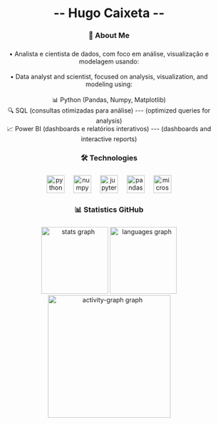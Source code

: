 <h1 align="center">-- Hugo Caixeta --</h1>

###

<h3 align="center">💼 About Me</h3>

###

<p align="center">• Analista e cientista de dados, com foco em análise, visualização e modelagem usando:<br><br>• Data analyst and scientist, focused on analysis, visualization, and modeling using:<br><br>📊 Python (Pandas, Numpy, Matplotlib)<br>🔍 SQL (consultas otimizadas para análise)  ---  (optimized queries for analysis)<br>📈 Power BI (dashboards e relatórios interativos)  ---  (dashboards and interactive reports)</p>

###

<h3 align="center">🛠️ Technologies</h3>

###

<div align="center">
  <img src="https://cdn.jsdelivr.net/gh/devicons/devicon/icons/python/python-original.svg" height="40" alt="python logo"  />
  <img width="12" />
  <img src="https://cdn.jsdelivr.net/gh/devicons/devicon/icons/numpy/numpy-original.svg" height="40" alt="numpy logo"  />
  <img width="12" />
  <img src="https://cdn.jsdelivr.net/gh/devicons/devicon/icons/jupyter/jupyter-original.svg" height="40" alt="jupyter logo"  />
  <img width="12" />
  <img src="https://cdn.jsdelivr.net/gh/devicons/devicon/icons/pandas/pandas-original.svg" height="40" alt="pandas logo"  />
  <img width="12" />
  <img src="https://cdn.jsdelivr.net/gh/devicons/devicon/icons/microsoftsqlserver/microsoftsqlserver-plain.svg" height="40" alt="microsoftsqlserver logo"  />
</div>

###

<h3 align="center">📊 Statistics GitHub</h3>

###

<div align="center">
  <img src="https://github-readme-stats.vercel.app/api?username=Hugo-Caixeta&hide_title=false&hide_rank=false&show_icons=true&include_all_commits=true&count_private=true&disable_animations=false&theme=gruvbox&locale=en&hide_border=false&order=1" height="150" alt="stats graph"  />
  <img src="https://github-readme-stats.vercel.app/api/top-langs?username=Hugo-Caixeta&locale=en&hide_title=false&layout=compact&card_width=320&langs_count=5&theme=gruvbox&hide_border=false&order=2" height="150" alt="languages graph"  />
  <img src="https://github-readme-activity-graph.vercel.app/graph?username=Hugo-Caixeta&radius=16&theme=gruvbox&area=true&order=5&hide_border=false&hide_title=false" height="275" alt="activity-graph graph"  />
</div>

###
